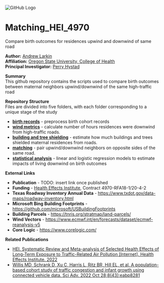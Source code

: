 ![GitHub Logo](/Images/Matching.jpg )

# Matching_HEI_4970
Compare birth outcomes for residences upwind and downwind of same road

**Author:** [Andrew Larkin](https://www.linkedin.com/in/andrew-larkin-525ba3b5/) <br>
**Affiliation:** [Oregon State University, College of Health](https://health.oregonstate.edu/) <br>
**Principal Investigator:** [Perry Hystad](https://health.oregonstate.edu/people/perry-hystad) <br>


**Summary** <br>
This github repository contains the scripts used to compare birth outcomes between maternal neighbors upwind/downwind of the same high-traffic road

**Repository Structure** <br>
Files are divided into five folders, with each folder corresponding to a unique stage of the study

- **[birth records](https://github.com/larkinandy/Matching_HEI_4970/tree/master/birth%20records)** - preprocess birth cohort records <br>
- **[wind metrics](https://github.com/larkinandy/Matching_HEI_4970/tree/master/wind%20metrics)** - calculate number of hours residences were downwind from high-traffic roads.
- **[building and tree shielding](https://github.com/larkinandy/Matching_HEI_4970/tree/master/building%20and%20tree%20shielding)** - estimate how much buildings and trees shielded maternal residences from roads. <br>
- **[matching](https://github.com/larkinandy/Matching_HEI_4970/tree/master/matching)** - pair upwind/downwind neighbors on opposite sides of the same road. <br>
- **[statistical analysis](https://github.com/larkinandy/Matching_HEI_4970/tree/master/statistical%20analysis)** - linear and logistic regression models to estimate impacts of living downwind on birth outcomes <br>

**External Links**
- **Publication** - TODO: insert link once published
- **Funding** - [Health Effects Institute](https://www.healtheffects.org/), Contract 4970-RFA18-1/20-4-2
- **Texas Roadway Inventory Annual Data** - https://www.txdot.gov/data-maps/roadway-inventory.html
- **Microsoft Bing Building Footprints** - https://github.com/microsoft/USBuildingFootprints
- **Building Parcels** - https://tnris.org/stratmap/land-parcels/
- **Wind Vectors** - https://www.ecmwf.int/en/forecasts/dataset/ecmwf-reanalysis-v5
- **Core Logic** - https://www.corelogic.com/

**Related Publications**
- [HEI. Systematic Review and Meta-analysis of Selected Health Effects of Long-Term Exposure to Traffic-Related Air Pollution [Internet]. Health Effects Institute. 2022](https://www.healtheffects.org/publication/systematic-review-and-meta-analysis-selected-health-effects-long-term-exposure-traffic)
- [Willis MD, Schrank D, Xu C, Harris L, Ritz BR, Hill EL, et al. A population-based cohort study of traffic congestion and infant growth using connected vehicle data. Sci Adv. 2022 Oct 28;8(43):eabp8281](https://pubmed.ncbi.nlm.nih.gov/36306359/)
